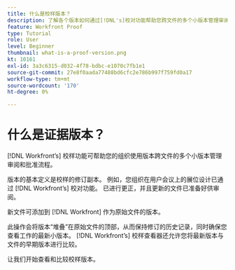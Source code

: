 ```yaml
---
title: 什么是校样版本？
description: 了解各个版本如何通过[!DNL's]校对功能帮助您跨文件的多个小版本管理审阅和批准流程。
feature: Workfront Proof
type: Tutorial
role: User
level: Beginner
thumbnail: what-is-a-proof-version.png
kt: 10161
exl-id: 3a3c6315-d032-4f78-bdbc-e1070c7fb1e1
source-git-commit: 27e8f0aada77488bd6cfc2e786b997f759fd0a17
workflow-type: tm+mt
source-wordcount: '170'
ht-degree: 0%

---
```


# 什么是证据版本？

[!DNL Workfront’s] 校样功能可帮助您的组织使用版本跨文件的多个小版本管理审阅和批准流程。

版本的基本定义是校样的修订副本。 例如，您组织在用户会议上的展位设计已通过 [!DNL Workfront’s] 校对功能。 已进行更正，并且更新的文件已准备好供审阅。

新文件可添加到 [!DNL Workfront] 作为原始文件的版本。

此操作会将版本“堆叠”在原始文件的顶部，从而保持修订的历史记录，同时确保您查看工作的最新小版本。 [!DNL Workfront’s] 校样查看器还允许您将最新版本与文件的早期版本进行比较。

让我们开始查看和比较校样版本。
